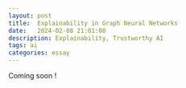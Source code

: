 ```yaml
---
layout: post
title:  Explainability in Graph Neural Networks
date:   2024-02-08 21:01:00
description: Explainability, Trustworthy AI
tags: ai
categories: essay
---
```

Coming soon !
